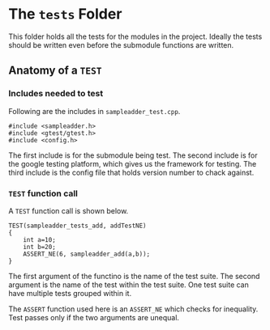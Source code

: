 # The `tests` Folder
This folder holds all the tests for the modules in the project.  Ideally the tests should be written even before the submodule functions are written.

## Anatomy of a `TEST`

### Includes needed to test
Following are the includes in `sampleadder_test.cpp`.

    #include <sampleadder.h>
    #include <gtest/gtest.h>
    #include <config.h>

The first include is for the submodule being test.  The second include is for the google testing platform, which gives us the framework for testing.  The third include is the config file that holds version number to chack against.

### `TEST` function call
A `TEST` function call is shown below.

    TEST(sampleadder_tests_add, addTestNE)
    {
        int a=10;
        int b=20;
        ASSERT_NE(6, sampleadder_add(a,b));
    }

The first argument of the functino is the name of the test suite.  The second argument is the name of the test within the test suite. One test suite can have multiple tests grouped within it.

The `ASSERT` function used here is an `ASSERT_NE` which checks for inequality.  Test passes only if the two arguments are unequal.